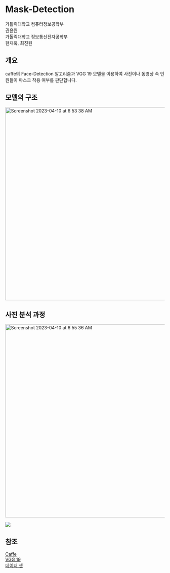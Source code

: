# Mask-Detection

가톨릭대학교 컴퓨터정보공학부  
권윤원  
가톨릭대학교 정보통신전자공학부  
한재욱, 최진원  

## 개요
caffe의 Face-Detection 알고리즘과 VGG 19 모델을 이용하여 사진이나 동영상 속 인원들이 마스크 착용 여부를 판단합니다.

## 모델의 구조
<img width="609" alt="Screenshot 2023-04-10 at 6 53 38 AM" src="https://user-images.githubusercontent.com/57012734/230798234-21140bb9-58fb-47c8-b66d-05733d172143.png">


## 사진 분석 과정
<img width="610" alt="Screenshot 2023-04-10 at 6 55 36 AM" src="https://user-images.githubusercontent.com/57012734/230798318-48248662-b892-4bce-a4a6-d75e867c9f3e.png">

![](https://github.com/Kelly-Chui/Mask-Detection/blob/main/img/maskdetectiongif.gif)

## 참조
[Caffe](https://caffe.berkeleyvision.org)  
[VGG 19](https://arxiv.org/abs/1409.1556v6)  
[데이터 셋](https://github.com/X-zhangyang/Real-World-Masked-Face-Dataset)  
